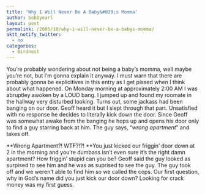 ```yaml
---
title: 'Why I Will Never Be A Baby&#039;s Momma'
author: bobbyearl
layout: post
permalink: /2005/10/why-i-will-never-be-a-babys-momma/
aktt_notify_twitter:
  - no
categories:
  - Birdnest
---
```


You&#8217;re probably wondering about not being a baby&#8217;s momma, well maybe you&#8217;re not, but I&#8217;m gonna explain it anyway. I must warn that there are probably gonna be explicitives in this entry as I get pissed when I think about what happened. On Monday morning at approximately 2:00 AM I was abruptley awoken by a LOUD bang. I jumped up and found my roomate in the hallway very disturbed looking. Turns out, some jackass had been banging on our door. Geoff heard it but I slept through that part. Unsatisfied with no response he decides to literally kick down the door. Since Geoff was somewhat awake from the banging he hops up and opens his door only to find a guy starring back at him. The guy says, &#8220;*wrong apartment*&#8221; and takes off.

**Wrong Apartment?! WTF?!?! **You just kicked our friggin&#8217; door down at 2 in the morning and you&#8217;re dumbass isn&#8217;t even sure it&#8217;s the right damn apartment? How friggin&#8217; stupid can you be? Geoff said the guy looked as surpised to see him and he was as suprised to see the guy. The guy took off and we weren&#8217;t able to find him so we called the cops. Our first question, why in God&#8217;s name did you just kick our door down? Looking for crack money was my first guess.
